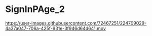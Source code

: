 # SignInPAge_2


https://user-images.githubusercontent.com/72467251/224709029-4a37a047-706a-425f-931e-3f946d64d641.mov


